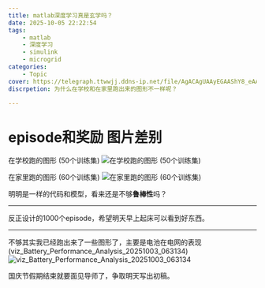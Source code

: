 ```yaml
---
title: matlab深度学习真是玄学吗？
date: 2025-10-05 22:22:54
tags:
    - matlab
    - 深度学习
    - simulink
    - microgrid
categories:
    - Topic
cover: https://telegraph.ttwwjj.ddns-ip.net/file/AgACAgUAAyEGAAShY8_eAANraOJ_8u8WssgJm9YW5WW_CYW-GX8AAhEOaxuYLRlXdB2wJ4tyrc4BAAMCAAN4AAM2BA.png
discrpetion: 为什么在学校和在家里跑出来的图形不一样呢？

---
```


# episode和奖励 图片差别

在学校跑的图形 (50个训练集)
![在学校跑的图形 (50个训练集)](https://telegraph.ttwwjj.ddns-ip.net/file/AgACAgUAAyEGAAShY8_eAANtaOKCHuOzMnYmZRDWZjUB23DxJIcAAhgOaxuYLRlXq2B5De_5f9cBAAMCAAN3AAM2BA.png)

在家里跑的图形 (60个训练集)
![在家里跑的图形 (60个训练集)](https://telegraph.ttwwjj.ddns-ip.net/file/AgACAgUAAyEGAAShY8_eAANqaOJ_3Yo0yd_LUdb6nHrqPjapWUEAAhAOaxuYLRlXW3KRYX9p8O0BAAMCAAN3AAM2BA.png)

明明是一样的代码和模型，看来还是不够**鲁棒性**吗？

---

反正设计的1000个episode，希望明天早上起床可以看到好东西。

---

不够其实我已经跑出来了一些图形了，主要是电池在电网的表现 (viz_Battery_Performance_Analysis_20251003_063134)
![viz_Battery_Performance_Analysis_20251003_063134](https://telegraph.ttwwjj.ddns-ip.net/file/AgACAgUAAyEGAAShY8_eAANuaOKDekgGx_7wycAE8l_1Wu9Bqo4AAiIOaxuYLRlX2-V7yTFiPMQBAAMCAAN3AAM2BA.png)

国庆节假期结束就要面见导师了，争取明天写出初稿。

